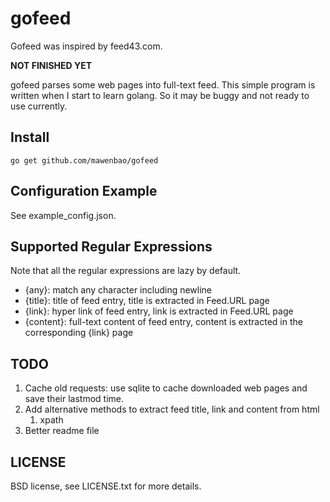 # gofeed

Gofeed was inspired by feed43.com.

**NOT FINISHED YET**

gofeed parses some web pages into full-text feed. This simple program is written when I start to learn golang. So it may be buggy and not ready to use currently.

## Install

    go get github.com/mawenbao/gofeed

## Configuration Example
See example_config.json.

## Supported Regular Expressions
Note that all the regular expressions are lazy by default.

*  {any}: match any character including newline
*  {title}: title of feed entry, title is extracted in Feed.URL page
*  {link}: hyper link of feed entry, link is extracted in Feed.URL page
*  {content}: full-text content of feed entry, content is extracted in the corresponding {link} page
 
## TODO

1. Cache old requests: use sqlite to cache downloaded web pages and save their lastmod time.
2. Add alternative methods to extract feed title, link and content from html
    1. xpath
3. Better readme file

## LICENSE

BSD license, see LICENSE.txt for more details.

